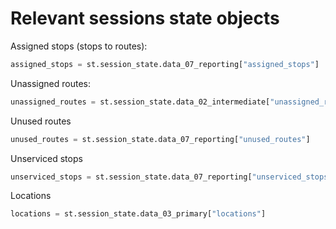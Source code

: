 # Relevant sessions state objects

Assigned stops (stops to routes):

```python
assigned_stops = st.session_state.data_07_reporting["assigned_stops"]
```

Unassigned routes:

```python
unassigned_routes = st.session_state.data_02_intermediate["unassigned_routes"]
```

Unused routes

```python
unused_routes = st.session_state.data_07_reporting["unused_routes"]
```

Unserviced stops

```python
unserviced_stops = st.session_state.data_07_reporting["unserviced_stops"]
```

Locations

```python
locations = st.session_state.data_03_primary["locations"]
```

